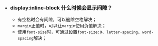 - ### display:inline-block 什么时候会显示间隙？

  - 有空格时会有间隙，可以删除空格解决；
  - `margin`正值时，可以让`margin`使用负值解决；
  - 使用`font-size`时，可通过设置`font-size:0`、`letter-spacing`、`word-spacing`解决；

